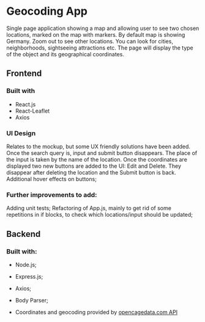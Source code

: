 # Geocoding App 

Single page application showing a map and allowing user to see two chosen locations, marked on the map with markers. By default map is showing Germany. Zoom out to see other locations. You can look for cities, neighborhoods, sightseeing attractions etc. The page will display the type of the object and its geographical coordinates. 

## Frontend 

### Built with
* React.js
* React-Leaflet
* Axios

### UI Design 
Relates to the mockup, but some UX friendly solutions have been added.
Once the search query is, input and submit button disappears. The place of the input is taken by the name of the location. 
Once the coordinates are displayed two new buttons are added to the UI: Edit and Delete. They disappear after deleting the location and the Submit button is back.
Additional hover effects on buttons; 

### Further improvements to add:
Adding unit tests;
Refactoring of App.js, mainly to get rid of some repetitions in if blocks, to check which locations/input should be updated;
 
## Backend

### Built with:
* Node.js;
* Express.js;
* Axios;
* Body Parser;

* Coordinates and geocoding provided by [opencagedata.com API](opencagedata.com) 